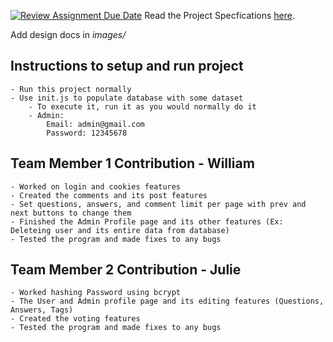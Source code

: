 [![Review Assignment Due Date](https://classroom.github.com/assets/deadline-readme-button-24ddc0f5d75046c5622901739e7c5dd533143b0c8e959d652212380cedb1ea36.svg)](https://classroom.github.com/a/gEJeiete)
Read the Project Specfications [here](https://docs.google.com/document/d/1zZjNk9cbNLz0mp_-YtyZxhMzUph97fVgCkSE4u2k5EA/edit?usp=sharing).

Add design docs in *images/*

## Instructions to setup and run project
    - Run this project normally
    - Use init.js to populate database with some dataset
        - To execute it, run it as you would normally do it
        - Admin:
            Email: admin@gmail.com
            Password: 12345678

## Team Member 1 Contribution - William
    - Worked on login and cookies features
    - Created the comments and its post features
    - Set questions, answers, and comment limit per page with prev and next buttons to change them
    - Finished the Admin Profile page and its other features (Ex: Deleteing user and its entire data from database)
    - Tested the program and made fixes to any bugs

## Team Member 2 Contribution - Julie
    - Worked hashing Password using bcrypt
    - The User and Admin profile page and its editing features (Questions, Answers, Tags)
    - Created the voting features
    - Tested the program and made fixes to any bugs


